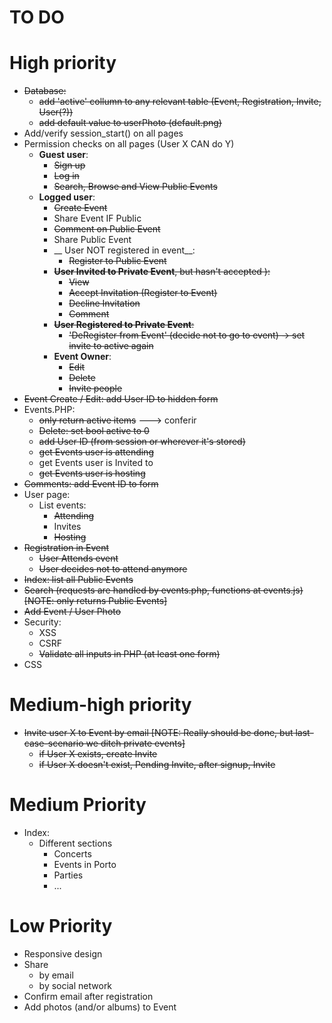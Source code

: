 TO DO
=========
# High priority
* ~~Database:~~
	* ~~add 'active' collumn to any relevant table (Event, Registration, Invite, User(?))~~
	* ~~add default value to userPhoto (default.png)~~
* Add/verify session_start() on all pages 
* Permission checks on all pages (User X CAN do Y)
	* __Guest user__:
		* ~~Sign up~~
		* ~~Log in~~
		* ~~Search, Browse and View Public Events~~
	* __Logged user__:
		* ~~Create Event~~
		* Share Event IF Public
		* ~~Comment on Public Event~~
		* Share Public Event
		* __ User NOT registered in event__:
			* ~~Register to Public Event~~
		* ~~__User Invited to Private Event__, but hasn't accepted ):~~
			* ~~View~~
			* ~~Accept Invitation (Register to Event)~~
			* ~~Decline Invitation~~
			* ~~Comment~~
		* ~~__User Registered to Private Event__:~~
			* ~~'DeRegister from Event' (decide not to go to event) -> set invite to active again~~
		* __Event Owner__:
			* ~~Edit~~
			* ~~Delete~~
			* ~~Invite people~~
* ~~Event Create / Edit: add User ID to hidden form~~
* Events.PHP:
	* ~~only return active items~~ ---> conferir
	* ~~Delete: set bool active to 0~~
	* ~~add User ID (from session or wherever it's stored)~~
	* ~~get Events user is attending~~
	* get Events user is Invited to 
	* ~~get Events user is hosting~~
* ~~Comments: add Event ID to form~~
* User page:
	* List events:
		* ~~Attending~~
		* Invites
		* ~~Hosting~~
* ~~Registration in Event~~
	* ~~User Attends event~~
	* ~~User decides not to attend anymore~~
* ~~Index: list all Public Events~~
* ~~Search (requests are handled by events.php, functions at events.js) [NOTE: only returns Public Events]~~
* ~~Add Event / User Photo~~
* Security:
	* XSS
	* CSRF
	* ~~Validate all inputs in PHP (at least one form)~~
* CSS

# Medium-high priority
* ~~Invite user X to Event by email [NOTE: Really should be done, but last-case-scenario we ditch private events]~~
	* ~~if User X exists, create Invite~~
	* ~~if User X doesn't exist, Pending Invite, after signup, Invite~~

# Medium Priority
* Index:
	* Different sections
		* Concerts
		* Events in Porto
		* Parties
		* ...

# Low Priority
* Responsive design
* Share
	* by email
	* by social network
* Confirm email after registration
* Add photos (and/or albums) to Event
